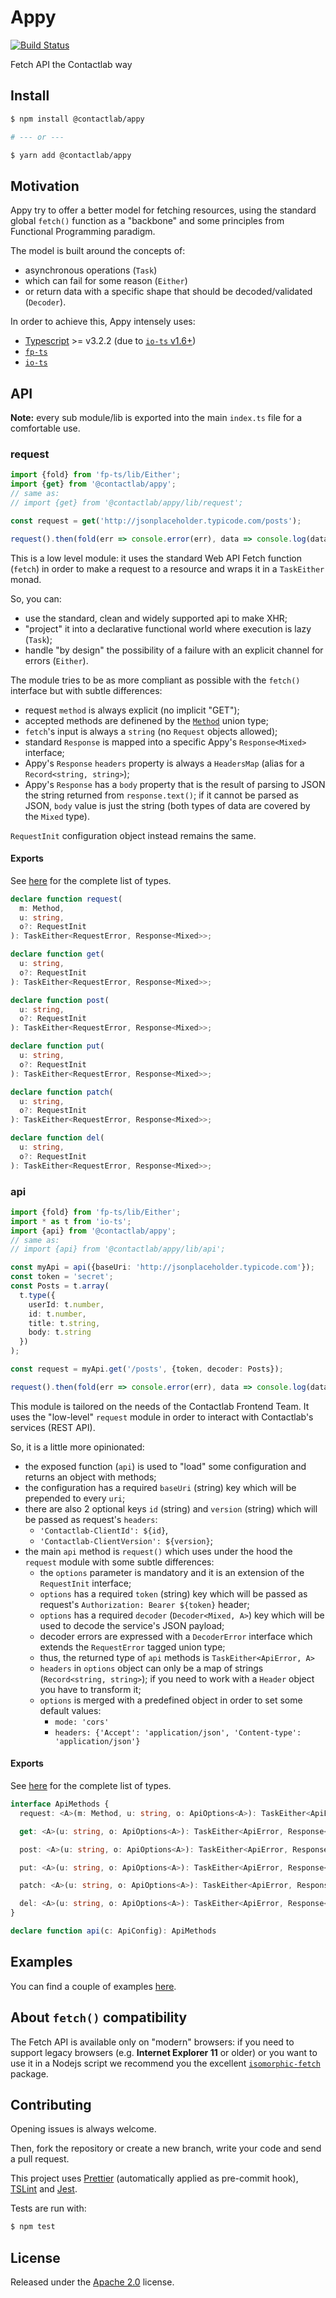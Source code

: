 # Appy

[![Build Status](https://clab-dev.visualstudio.com/OSS/_apis/build/status/contactlab.appy?branchName=master)](https://clab-dev.visualstudio.com/OSS/_build/latest?definitionId=32&branchName=master)

Fetch API the Contactlab way

## Install

```sh
$ npm install @contactlab/appy

# --- or ---

$ yarn add @contactlab/appy
```

## Motivation

Appy try to offer a better model for fetching resources, using the standard global `fetch()` function as a "backbone" and some principles from Functional Programming paradigm.

The model is built around the concepts of:

- asynchronous operations (`Task`)
- which can fail for some reason (`Either`)
- or return data with a specific shape that should be decoded/validated (`Decoder`).

In order to achieve this, Appy intensely uses:

- [Typescript](https://www.typescriptlang.org) >= v3.2.2 (due to [`io-ts` v1.6+](https://github.com/gcanti/io-ts/blob/master/CHANGELOG.md#160))
- [`fp-ts`](https://github.com/gcanti/fp-ts)
- [`io-ts`](https://github.com/gcanti/io-ts)

## API

**Note:** every sub module/lib is exported into the main `index.ts` file for a comfortable use.

### request

```typescript
import {fold} from 'fp-ts/lib/Either';
import {get} from '@contactlab/appy';
// same as:
// import {get} from '@contactlab/appy/lib/request';

const request = get('http://jsonplaceholder.typicode.com/posts');

request().then(fold(err => console.error(err), data => console.log(data)));
```

This is a low level module:
it uses the standard Web API Fetch function (`fetch`) in order to make a request to a resource
and wraps it in a `TaskEither` monad.

So, you can:

- use the standard, clean and widely supported api to make XHR;
- "project" it into a declarative functional world where execution is lazy (`Task`);
- handle "by design" the possibility of a failure with an explicit channel for errors (`Either`).

The module tries to be as more compliant as possible with the `fetch()` interface but with subtle differences:

- request `method` is always explicit (no implicit "GET");
- accepted methods are definened by the [`Method`](src/request.ts) union type;
- `fetch`'s input is always a `string` (no `Request` objects allowed);
- standard `Response` is mapped into a specific Appy's `Response<Mixed>` interface;
- Appy's `Response` `headers` property is always a `HeadersMap` (alias for a `Record<string, string>`);
- Appy's `Response` has a `body` property that is the result of parsing to JSON the string returned from `response.text()`; if it cannot be parsed as JSON, `body` value is just the string (both types of data are covered by the `Mixed` type).

`RequestInit` configuration object instead remains the same.

#### Exports

See [here](src/request.ts) for the complete list of types.

```typescript
declare function request(
  m: Method,
  u: string,
  o?: RequestInit
): TaskEither<RequestError, Response<Mixed>>;
```

```typescript
declare function get(
  u: string,
  o?: RequestInit
): TaskEither<RequestError, Response<Mixed>>;
```

```typescript
declare function post(
  u: string,
  o?: RequestInit
): TaskEither<RequestError, Response<Mixed>>;
```

```typescript
declare function put(
  u: string,
  o?: RequestInit
): TaskEither<RequestError, Response<Mixed>>;
```

```typescript
declare function patch(
  u: string,
  o?: RequestInit
): TaskEither<RequestError, Response<Mixed>>;
```

```typescript
declare function del(
  u: string,
  o?: RequestInit
): TaskEither<RequestError, Response<Mixed>>;
```

### api

```typescript
import {fold} from 'fp-ts/lib/Either';
import * as t from 'io-ts';
import {api} from '@contactlab/appy';
// same as:
// import {api} from '@contactlab/appy/lib/api';

const myApi = api({baseUri: 'http://jsonplaceholder.typicode.com'});
const token = 'secret';
const Posts = t.array(
  t.type({
    userId: t.number,
    id: t.number,
    title: t.string,
    body: t.string
  })
);

const request = myApi.get('/posts', {token, decoder: Posts});

request().then(fold(err => console.error(err), data => console.log(data)));
```

This module is tailored on the needs of the Contactlab Frontend Team.
It uses the "low-level" `request` module in order to interact with Contactlab's services (REST API).

So, it is a little more opinionated:

- the exposed function (`api`) is used to "load" some configuration and returns an object with methods;
- the configuration has a required `baseUri` (string) key which will be prepended to every `uri`;
- there are also 2 optional keys `id` (string) and `version` (string) which will be passed as request's `headers`:
  - `'Contactlab-ClientId': ${id}`,
  - `'Contactlab-ClientVersion': ${version}`;
- the main `api` method is `request()` which uses under the hood the `request` module with some subtle differences:
  - the `options` parameter is mandatory and it is an extension of the `RequestInit` interface;
  - `options` has a required `token` (string) key which will be passed as request's `Authorization: Bearer ${token}` header;
  - `options` has a required `decoder` (`Decoder<Mixed, A>`) key which will be used to decode the service's JSON payload;
  - decoder errors are expressed with a `DecoderError` interface which extends the `RequestError` tagged union type;
  - thus, the returned type of `api` methods is `TaskEither<ApiError, A>`
  - `headers` in `options` object can only be a map of strings (`Record<string, string>`); if you need to work with a `Header` object you have to transform it;
  - `options` is merged with a predefined object in order to set some default values:
    - `mode: 'cors'`
    - `headers: {'Accept': 'application/json', 'Content-type': 'application/json'}`

#### Exports

See [here](src/api.ts) for the complete list of types.

```typescript
interface ApiMethods {
  request: <A>(m: Method, u: string, o: ApiOptions<A>): TaskEither<ApiError, Response<A>>;

  get: <A>(u: string, o: ApiOptions<A>): TaskEither<ApiError, Response<A>>;

  post: <A>(u: string, o: ApiOptions<A>): TaskEither<ApiError, Response<A>>;

  put: <A>(u: string, o: ApiOptions<A>): TaskEither<ApiError, Response<A>>;

  patch: <A>(u: string, o: ApiOptions<A>): TaskEither<ApiError, Response<A>>;

  del: <A>(u: string, o: ApiOptions<A>): TaskEither<ApiError, Response<A>>;
}

declare function api(c: ApiConfig): ApiMethods
```

## Examples

You can find a couple of examples [here](examples).

## About `fetch()` compatibility

The Fetch API is available only on "modern" browsers: if you need to support legacy browsers (e.g. **Internet Explorer 11** or older) or you want to use it in a Nodejs script we recommend you the excellent [`isomorphic-fetch`](https://www.npmjs.com/package/isomorphic-fetch) package.

## Contributing

Opening issues is always welcome.

Then, fork the repository or create a new branch, write your code and send a pull request.

This project uses [Prettier](https://prettier.io/) (automatically applied as pre-commit hook), [TSLint](https://palantir.github.io/tslint/) and [Jest](https://facebook.github.io/jest/en/).

Tests are run with:

```sh
$ npm test
```

## License

Released under the [Apache 2.0](LICENSE) license.
